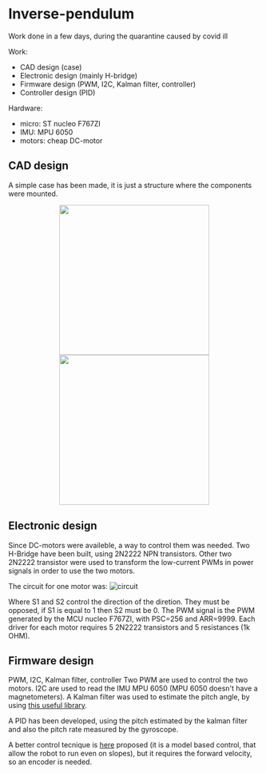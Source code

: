 # Inverse-pendulum

Work done in a few days, during the quarantine caused by covid ill

Work:
  - CAD design (case)
  - Electronic design (mainly H-bridge)
  - Firmware design (PWM, I2C, Kalman filter, controller)
  - Controller design (PID)
  
Hardware:
- micro: ST nucleo F767ZI
- IMU: MPU 6050
- motors: cheap DC-motor 


## CAD design
A simple case has been made, it is just a structure where the components were mounted.


<p align="center">
  <img src="https://user-images.githubusercontent.com/40228829/169061076-e9b5c335-bc40-4b64-a92f-a5f4688370db.jpeg" width="300">
  <img src="https://user-images.githubusercontent.com/40228829/169061091-6d3ed4a5-0fc6-4374-94db-65656907ab79.jpeg" width="300">
</p>

## Electronic design
Since DC-motors were availeble, a way to control them was needed.
Two H-Bridge have been built, using 2N2222 NPN transistors.
Other two 2N2222 transistor were used to transform the low-current PWMs in power signals in order to use the two motors.

The circuit for one motor was:
![circuit](https://user-images.githubusercontent.com/40228829/169068540-82b2a949-ca5a-4df4-bc1a-dd3e49d793ca.png)

Where S1 and S2 control the direction of the diretion. They must be opposed, if S1 is equal to 1 then S2 must be 0.
The PWM signal is the PWM generated by the MCU nucleo F767ZI, with PSC=256 and ARR=9999.
Each driver for each motor requires 5 2N2222 transistors and 5 resistances (1k OHM).

## Firmware design
PWM, I2C, Kalman filter, controller
Two PWM are used to control the two motors.
I2C are used to read the IMU MPU 6050 (MPU 6050 doesn't have a magnetometers).
A Kalman filter was used to estimate the pitch angle, by using [this useful library](https://github.com/leech001/MPU6050).

A PID has been developed, using the pitch estimated by the kalman filter and also the pitch rate measured by the gyroscope.

A better control tecnique is [here](https://github.com/stefano5/Inverse_pendulum_on_a_unicycle_on_slopes) proposed (it is a model based control, that allow the robot to run even on slopes), but it requires the forward velocity, so an encoder is needed.









